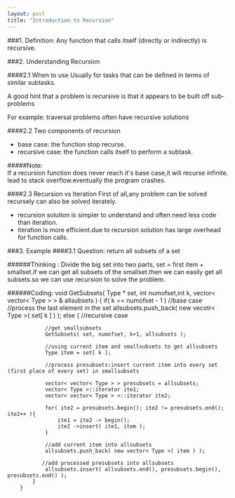 ```yaml
---
layout: post
title: "Introduction to Recursion"
---
```


###1. Definition:
   Any function that calls itself (directly or indirectly) is recursive. 
      
      
###2. Understanding Recursion    

####2.1 When to use
Usually for tasks that can be defined in terms of similar subtasks.  

A good hint that a problem is recursive is that it appears to be built off sub-problems  

For example:  traversal problems often have recursive solutions  
    
    
####2.2 Two components of recursion
* base case: the function stop recurse.
* recursive case: the function calls itself to perform a subtask.  
 
#####Note:   
If a recursion function does never reach it's base case,it will recurse infinite. lead to stack overflow.eventually the program crashes.
      
   
####2.3 Recursion vs Iteration
First of all,any problem can be solved recursely can also be solved iterately.  
  
* recursion solution is simpler to understand and often need less code than iteration.
* iteration is more efficient.due to recursion solution has large overhead for function calls.
      
   

###3. Example 
####3.1 Question: return all subsets of a set

######Thinking :
Divide the big set into two parts, set = first item + smallset.if we can get all subsets of the smallset.then we can easily get all subsets.so we can use recursion to solve the problem.  
                                                 

######Coding:
        void GetSubsets( Type * set, int numofset,int k, vector< vector< Type > > & allsubsets ) {
            if( k == numofset - 1 )
                //base case
                //process the last element in the set
                allsubsets.push_back( new vecotr< Type >( set[ k ] ) );
            else {
                //recursive case
                
                //get smallsubsets
                GetSubsets( set, numofset, k+1, allsubsets );
                
                //using current item and smallsubsets to get allsubsets
                Type item = set[ k ];
                
                //process presubsets:insert current item into every set (first place of every set) in smallsubsets
               
                vector< vector< Type > > presubsets = allsubsets;
                vector< Type >::iterator ite1;
                vector< vector< Type > >::iterator ite2;
                
                for( ite2 = presubsets.begin(); ite2 != presubsets.end(); ite2++ ){
                    ite1 = ite2 -> begin();
                    ite2 ->insert( ite1, item );
                }
                
                //add current item into allsubsets
                allsubsets.push_back( new vector< Type >( item ) );
               
               //add processed presubsets into allsubsets
                allsubsets.insert( allsubsets.end(), presubsets.begin(), presubsets.end() );
            }    
        }




